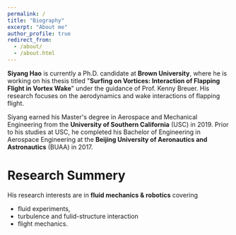 ```yaml
---
permalink: /
title: "Biography"
excerpt: "About me"
author_profile: true
redirect_from: 
  - /about/
  - /about.html
---
```

<strong>Siyang Hao</strong> is currently a Ph.D. candidate at <strong>Brown University</strong>, where he is working on his thesis titled "<strong>Surfing on Vortices: Interaction of Flapping Flight in Vortex Wake</strong>" under the guidance of Prof. Kenny Breuer. His research focuses on the aerodynamics and wake interactions of flapping flight.

Siyang earned his Master's degree in Aerospace and Mechanical Engineering from the <strong>University of Southern California</strong> (USC) in 2019. Prior to his studies at USC, he completed his Bachelor of Engineering in Aerospace Engineering at the <strong>Beijing University of Aeronautics and Astronautics</strong> (BUAA) in 2017.


Research Summery 
======
His research interests are in <strong>fluid mechanics & robotics</strong> covering 

  * fluid experiments, 
  * turbulence and fulid-structure interaction 
  * flight mechanics. 
